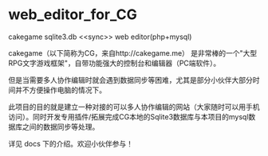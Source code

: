 # web_editor_for_CG
cakegame sqlite3.db &lt;&lt;sync>> web editor(php+mysql)

cakegame（以下简称为CG，来自http://cakegame.me） 是非常棒的一个"大型RPG文字游戏框架"，自带功能强大的控制台和编辑器（PC端软件）。

但是当需要多人协作编辑时就会遇到数据同步等困难，尤其是部分小伙伴大部分时间并不方便操作电脑的情况下。

此项目的目的就是建立一种对接的可以多人协作编辑的网站（大家随时可以用手机访问）。同时开发专用插件/拓展完成CG本地的Sqlite3数据库与本项目的mysql数据库之间的数据同步等处理。

详见 docs 下的介绍。欢迎小伙伴参与！